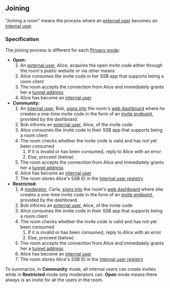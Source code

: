 ## Joining

"Joining a room" means the process where an [external user](../Stakeholders/External%20user.md) becomes an [internal user](../Stakeholders/Internal%20user.md).

### Specification

The joining process is different for each [Privacy mode](../Setup/Privacy%20modes.md):

- **Open:**
  1. An [external user](../Stakeholders/External%20user.md), Alice, acquires the open *invite code* either through the room's public website or via other means
  1. Alice consumes the invite code in her SSB app that supports being a room client
  1. The room accepts the connection from Alice and immediately grants her a [tunnel address](Tunnel%20addresses.md)
  1. Alice has become an [internal user](../Stakeholders/Internal%20user.md)
- **Community:**
  1. An [internal user](../Stakeholders/Internal%20user.md), Bob, [signs into](../Setup/Sign-in%20with%20SSB.md) the room's [web dashboard](../Setup/Web%20Dashboard.md) where he creates a one-time invite code in the form of an [invite endpoint](Invite%20endpoint.md), provided by the dashboard.
  1. Bob informs an [external user](../Stakeholders/External%20user.md), Alice, of the invite code
  1. Alice consumes the invite code in their SSB app that supports being a room client
  1. The room checks whether the invite code is valid and has not yet been consumed
     1. If it is invalid or has been consumed, reply to Alice with an error
     1. Else, proceed (below)
  1. The room accepts the connection from Alice and immediately grants her a [tunnel address](Tunnel%20addresses.md)
  1. Alice has become an [internal user](../Stakeholders/Internal%20user.md)
  1. The room stores Alice's SSB ID in the [Internal user registry](Internal%20user%20registry.md)
- **Restricted:**
  1. A [moderator](../Stakeholders/Moderator.md), Carla, [signs into](../Setup/Sign-in%20with%20SSB.md) the room's [web dashboard](../Setup/Web%20Dashboard.md) where she creates a one-time invite code in the form of an [invite endpoint](Invite%20endpoint.md), provided by the dashboard.
  1. Bob informs an [external user](../Stakeholders/External%20user.md), Alice, of the invite code
  1. Alice consumes the invite code in their SSB app that supports being a room client
  1. The room checks whether the invite code is valid and has not yet been consumed
     1. If it is invalid or has been consumed, reply to Alice with an error
     1. Else, proceed (below)
  1. The room accepts the connection from Alice and immediately grants her a [tunnel address](Tunnel%20addresses.md)
  1. Alice has become an [internal user](../Stakeholders/Internal%20user.md)
  1. The room stores Alice's SSB ID in the [Internal user registry](Internal%20user%20registry.md)


To summarize, in **Community** mode, all internal users can create invites while in **Restricted** mode only moderators can. **Open** mode means there always is an invite for all the users in the room.
